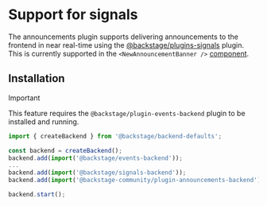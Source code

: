 # Support for signals

The announcements plugin supports delivering announcements to the frontend in near real-time using the [@backstage/plugins-signals](https://github.com/backstage/backstage/tree/master/plugins/signals) plugin. This is currently supported in the `<NewAnnouncementBanner />` [component](../../announcements/docs/latest-announcement-banner.md).

## Installation

> [!IMPORTANT]
> This feature requires the `@backstage/plugin-events-backend` plugin to be installed and running.

```ts
import { createBackend } from '@backstage/backend-defaults';

const backend = createBackend();
backend.add(import('@backstage/events-backend'));
...
backend.add(import('@backstage/signals-backend'));
backend.add(import('@backstage-community/plugin-announcements-backend'));

backend.start();
```

